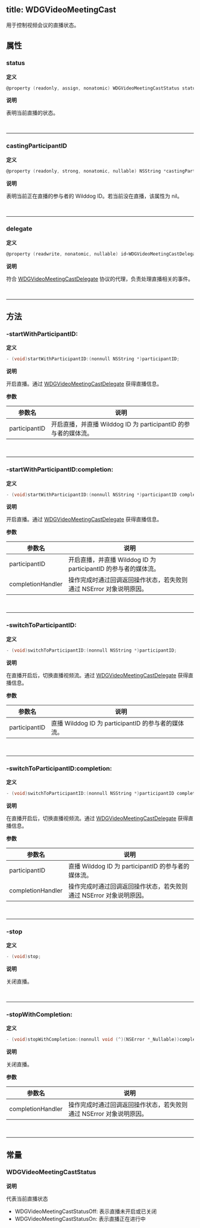 title: WDGVideoMeetingCast
---

用于控制视频会议的直播状态。

## 属性

### status

**定义**

```objectivec
@property (readonly, assign, nonatomic) WDGVideoMeetingCastStatus status;
```

**说明**

表明当前直播的状态。

</br>

---

### castingParticipantID

**定义**

```objectivec
@property (readonly, strong, nonatomic, nullable) NSString *castingParticipantID;
```

**说明**

表明当前正在直播的参与者的 Wilddog ID。若当前没在直播，该属性为 nil。

</br>

---

### delegate

**定义**

```objectivec
@property (readwrite, nonatomic, nullable) id<WDGVideoMeetingCastDelegate> delegate;
```

**说明**

符合 [WDGVideoMeetingCastDelegate](/conference/iOS/api/WDGVideoMeetingCastDelegate.html) 协议的代理，负责处理直播相关的事件。

</br>

---

## 方法

### -startWithParticipantID:

**定义**

```objectivec
- (void)startWithParticipantID:(nonnull NSString *)participantID;
```

**说明**

开启直播。通过 [WDGVideoMeetingCastDelegate](/conference/iOS/api/WDGVideoMeetingCastDelegate.html) 获得直播信息。

**参数**

 参数名 | 说明 
---|---
participantID|开启直播，并直播 Wilddog ID 为 participantID 的参与者的媒体流。

</br>

---

### -startWithParticipantID:completion:

**定义**

```objectivec
- (void)startWithParticipantID:(nonnull NSString *)participantID completion:(nonnull void (^)(NSError *_Nullable))completionHandler;
```

**说明**

开启直播。通过 [WDGVideoMeetingCastDelegate](/conference/iOS/api/WDGVideoMeetingCastDelegate.html) 获得直播信息。

**参数**

 参数名 | 说明 
---|---
participantID|开启直播，并直播 Wilddog ID 为 participantID 的参与者的媒体流。
completionHandler|操作完成时通过回调返回操作状态，若失败则通过 NSError 对象说明原因。

</br>

---

### -switchToParticipantID:

**定义**

```objectivec
- (void)switchToParticipantID:(nonnull NSString *)participantID;
```

**说明**

在直播开启后，切换直播视频流。通过 [WDGVideoMeetingCastDelegate](/conference/iOS/api/WDGVideoMeetingCastDelegate.html) 获得直播信息。

**参数**

 参数名 | 说明 
---|---
participantID|直播 Wilddog ID 为 participantID 的参与者的媒体流。

</br>

---

### -switchToParticipantID:completion:

**定义**

```objectivec
- (void)switchToParticipantID:(nonnull NSString *)participantID completion:(nonnull void (^)(NSError *_Nullable))completionHandler;
```

**说明**

在直播开启后，切换直播视频流。通过 [WDGVideoMeetingCastDelegate](/conference/iOS/api/WDGVideoMeetingCastDelegate.html) 获得直播信息。

**参数**

 参数名 | 说明 
---|---
participantID|直播 Wilddog ID 为 participantID 的参与者的媒体流。
completionHandler|操作完成时通过回调返回操作状态，若失败则通过 NSError 对象说明原因。

</br>

---

### -stop

**定义**

```objectivec
- (void)stop;
```

**说明**

关闭直播。

</br>

---

### -stopWithCompletion:

**定义**

```objectivec
- (void)stopWithCompletion:(nonnull void (^)(NSError *_Nullable))completionHandler;
```

**说明**

关闭直播。

**参数**

 参数名 | 说明 
---|---
completionHandler|操作完成时通过回调返回操作状态，若失败则通过 NSError 对象说明原因。

</br>

---

## 常量

### WDGVideoMeetingCastStatus

**说明**

代表当前直播状态

- WDGVideoMeetingCastStatusOff: 表示直播未开启或已关闭
- WDGVideoMeetingCastStatusOn: 表示直播正在进行中
